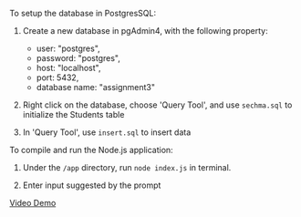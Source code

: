 To setup the database in PostgresSQL:

1. Create a new database in pgAdmin4, with the following property:
    - user: "postgres",
    - password: "postgres",
    - host: "localhost",
    - port: 5432,
    - database name: "assignment3"

2. Right click on the database, choose 'Query Tool', and use `sechma.sql` to initialize the Students table

3. In 'Query Tool', use `insert.sql` to insert data

To compile and run the Node.js application:

1. Under the `/app` directory, run `node index.js` in terminal.

2. Enter input suggested by the prompt

[Video Demo]()